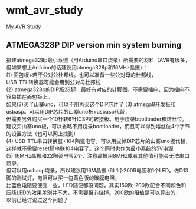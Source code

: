 # wmt_avr_study
My AVR Study

## ATMEGA328P DIP version min system burning  
搭建atmega328p最小系统（用Arduino串口烧录）所需要的材料（AVR有很多，  
但如果想上Arduino的话建议用atmega328p和16MHz晶振）：    
(1) 面包板+若干公对公杜邦线。也可以准备一些公对母的杜邦线，  
USB-TTL转换器可能会用到公对母杜邦线  
(2) atmega328p的DIP版28脚，最好有对应的针脚图，不需要插座，因为插座不容易插在面包板上。  
如果(3)买了山寨uno，可以不用再买这个DIP芯片了
(3) atmega8开发板和usbasp。可以用DIP芯片的山寨uno板+usbasp代替，  
但需要另外购买一个10针转6针ICSP的转接板。用于烧录bootloader和熔丝位。  
建议买山寨uno板，可以省略不用烧录bootloader，而且可以得到熔丝位4个字节的设置方法（也可以网上找到）  
(4) USB-TTL串口转换器+104陶瓷电容。可以用拔掉DIP芯片的山寨uno板代替，  
这样就不需要reset脚串联104电容了。这个同时也作为最小系统的5V电源  
(5) 16MHz晶振和22陶瓷电容2个，注意晶振用8MHz或者其他值可能会无法串口烧录，  
但可以用usbasp烧录，所以建议用16M晶振
(6) 1个200R电阻和1个LED。做D13脚的测试灯，电阻可以买一包黄色版的碳膜电阻，  
比蓝色电阻要便宜一些，LED随便都没问题，其实150欧-200欧配合不同颜色和  
压降LED的效果差别并不大，不需要担心烧掉。200欧的阻值是可以算出的，  
以前已经讨论过这个问题了  
